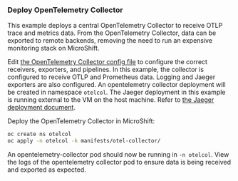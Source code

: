 ### Deploy OpenTelemetry Collector

This example deploys a central OpenTelemetry Collector to receive OTLP trace and metrics data. From the OpenTelemetry Collector, data can be exported
to remote backends, removing the need to run an expensive monitoring stack on MicroShift.


Edit [the OpenTelemetry Collector config file](02-otelcol-config.yaml) to configure the correct receivers, exporters, and pipelines.
In this example, the collector is configured to receive OTLP and Prometheus data. Logging and Jaeger exporters are also configured.
An opentelemetry collector deployment will be created in namespace `otelcol`. The Jaeger deployment in this example is running external to the VM
on the host machine. Refer to [the Jaeger deployment document](../jaeger/jaeger.md).

Deploy the OpenTelemetry Collector in MicroShift:

```bash
oc create ns otelcol
oc apply -n otelcol -k manifests/otel-collector/
```

An opentelemetry-collector pod should now be running in `-n otelcol`. View the logs of the opentelemetry collector pod
to ensure data is being received and exported as expected.
